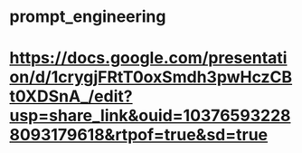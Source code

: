 # prompt_engineering

# https://docs.google.com/presentation/d/1crygjFRtT0oxSmdh3pwHczCBt0XDSnA_/edit?usp=share_link&ouid=103765932288093179618&rtpof=true&sd=true
